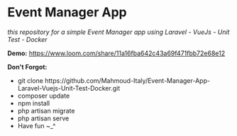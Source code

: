 # Event Manager App

<i>this repository for a simple Event Manager app using Laravel - VueJs - Unit Test - Docker</i>
 
<b>Demo:</b> 
https://www.loom.com/share/11a16fba642c43a69f471fbb72e68e12

  
<b>Don't Forgot:</b> 
<ul>
<li> git clone https://github.com/Mahmoud-Italy/Event-Manager-App-Laravel-Vuejs-Unit-Test-Docker.git</li>
<li> composer update</li>
<li> npm install</li>
<li> php artisan migrate</li> 
<li> php artisan serve</li> 
<li> Have fun ~_^ </li> 
</ul>

